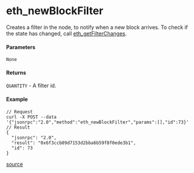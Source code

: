 # eth\_newBlockFilter

Creates a filter in the node, to notify when a new block arrives. To check if the state has changed, call [eth\_getFilterChanges](eth\_getfilterchanges.md).

#### Parameters

`None`

#### Returns

`QUANTITY` - A filter id.

#### Example

```
// Request
curl -X POST --data '{"jsonrpc":"2.0","method":"eth_newBlockFilter","params":[],"id":73}'
// Result
{
  "jsonrpc": "2.0",
  "result": "0x6f3ccb09d7153d2bba6b59f8f0ede3b1",
  "id": 73
}
```

[source](https://ethereum.org/en/developers/docs/apis/json-rpc/#eth\_newblockfilter)
